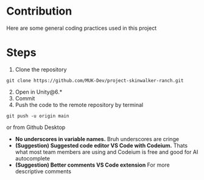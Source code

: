 # Contribution
Here are some general coding practices used in this project

# Steps
1. Clone the repository
```
git clone https://github.com/MUK-Dev/project-skinwalker-ranch.git
```
2. Open in Unity@6.*
3. Commit
4. Push the code to the remote repository by terminal
```
git push -u origin main
```
or from Github Desktop
- **No underscores in variable names.** Bruh underscores are cringe
- **(Suggestion) Suggested code editor VS Code with Codeium.** Thats what most team members are using and Codeium is free and good for AI autocomplete
- **(Suggestion) Better comments VS Code extension** For more descriptive comments